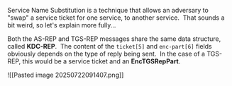
Service Name Substitution is a technique that allows an adversary to "swap" a service ticket for one service, to another service.  That sounds a bit weird, so let's explain more fully...

Both the AS-REP and TGS-REP messages share the same data structure, called **KDC-REP**.  The content of the `ticket[5]` and `enc-part[6]` fields obviously depends on the type of reply being sent.  In the case of a TGS-REP, this would be a service ticket and an **EncTGSRepPart**.

![[Pasted image 20250722091407.png]]